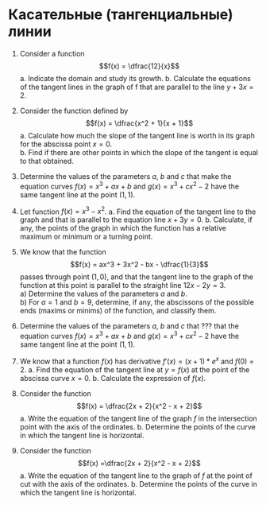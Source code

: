 # Касательные (тангенциальные) линии

<Block type="tasks">

1. Consider a function
   $$f(x) = \dfrac{12}{x}$$
   a. Indicate the domain and study its growth.
   b. Calculate the equations of the tangent lines in the graph of f that are parallel to the line $y + 3x = 2$.

2. Consider the function defined by  
   $$f(x) = \dfrac{x^2 + 1}{x + 1}$$
   a. Calculate how much the slope of the tangent line is worth in its graph for the abscissa point $x = 0$.  
   b. Find if there are other points in which the slope of the tangent is equal to that obtained.

3. Determine the values of the parameters $a$, $b$ and $c$ that make the equation curves $f(x) = x^3 + ax + b$ and $g(x) = x^3 + cx^2 - 2$ have the same tangent line at the point $(1, 1)$.

4. Let function $f(x) = x^3 - x^2$.
    a. Find the equation of the tangent line to the graph and that is parallel to the equation line $x + 3y = 0$.
    b. Calculate, if any, the points of the graph in which the function has a relative maximum or minimum or a turning point.

5.  We know that the function
    $$f(x) = ax^3 + 3x^2 - bx - \dfrac{1}{3}$$
    passes through point $(1, 0)$, and that the tangent line to the graph of the function at this point is parallel to the straight line $12x - 2y = 3$.  
     a) Determine the values of the parameters $a$ and $b$.  
     b) For $a = 1$ and $b = 9$, determine, if any, the abscissons of the possible ends (maxims or minims) of the function, and classify them.

6. Determine the values of the parameters $a$, $b$ and $c$ that ??? that the equation curves $f(x) = x^3 + ax + b$ and $g(x) = x^3 + cx^2 - 2$ have the same tangent line at the point $(1, 1)$.

7.  We know that a function $f(x)$ has derivative $f'(x) = (x + 1) * e^x$ and $f(0) = 2$.
    a. Find the equation of the tangent line at $y = f(x)$ at the point of the abscissa curve $x = 0$.
    b. Calculate the expression of $f(x)$.

8. Consider the function
    $$f(x) =  \dfrac{2x + 2}{x^2 - x + 2}$$
    a. Write the equation of the tangent line of the graph $f$ in the intersection point with the axis of the ordinates.
    b. Determine the points of the curve in which the tangent line is horizontal.

9.  Consider the function
    $$f(x) =\dfrac{2x + 2}{x^2 - x + 2}$$
    a. Write the equation of the tangent line to the graph of $f$ at the point of cut with the axis of the ordinates.
    b. Determine the points of the curve in which the tangent line is horizontal.

</Block>